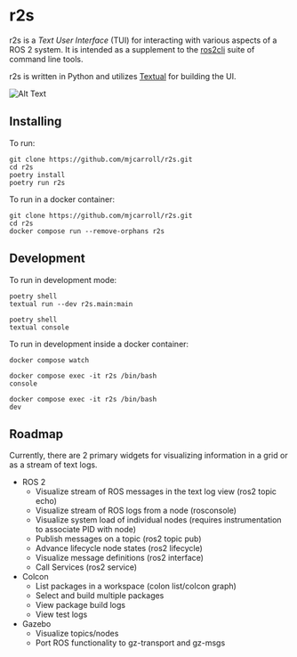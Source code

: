 # r2s

r2s is a _Text User Interface_ (TUI) for interacting with various aspects of a ROS 2 system.
It is intended as a supplement to the [ros2cli](https://github.com/ros2/ros2cli) suite of command line tools.


r2s is written in Python and utilizes [Textual](https://github.com/textualize/textual/) for building the UI.

![Alt Text](doc/r2s.gif)


## Installing

To run:

```
git clone https://github.com/mjcarroll/r2s.git
cd r2s
poetry install
poetry run r2s
```

To run in a docker container:

```
git clone https://github.com/mjcarroll/r2s.git
cd r2s
docker compose run --remove-orphans r2s
```


## Development

To run in development mode:

```
poetry shell
textual run --dev r2s.main:main
```

```
poetry shell
textual console
```

To run in development inside a docker container:

```
docker compose watch
```

```
docker compose exec -it r2s /bin/bash
console
```

```
docker compose exec -it r2s /bin/bash
dev
```
## Roadmap

Currently, there are 2 primary widgets for visualizing information in a grid or as a stream of text logs.

* ROS 2
  * Visualize stream of ROS messages in the text log view (ros2 topic echo)
  * Visualize stream of ROS logs from a node (rosconsole)
  * Visualize system load of individual nodes (requires instrumentation to associate PID with node)
  * Publish messages on a topic (ros2 topic pub)
  * Advance lifecycle node states (ros2 lifecycle)
  * Visualize message definitions (ros2 interface)
  * Call Services (ros2 service)
* Colcon
  * List packages in a workspace (colon list/colcon graph)
  * Select and build multiple packages
  * View package build logs
  * View test logs
* Gazebo
  * Visualize topics/nodes
  * Port ROS functionality to gz-transport and gz-msgs
